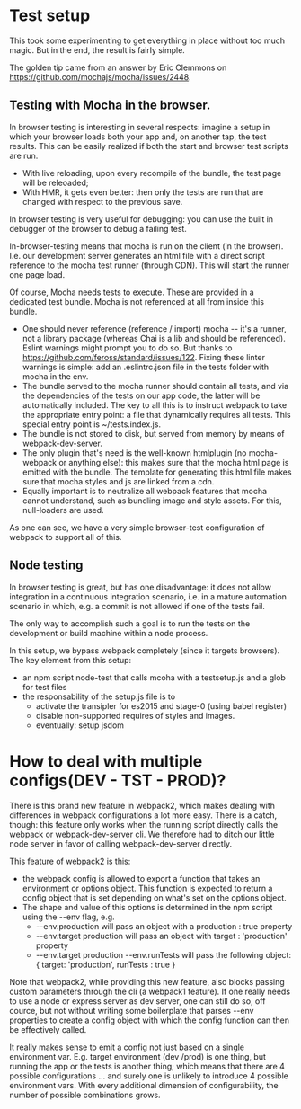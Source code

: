 # Test setup

This took some experimenting to get everything in place without too much magic. But in the end, the result is fairly simple.

The golden tip came from an answer by Eric Clemmons on https://github.com/mochajs/mocha/issues/2448.

## Testing with Mocha in the browser.

In browser testing is interesting in several respects: imagine a setup in which your browser loads both your app and, on another tap, the test results. This can be
easily realized if both the start and browser test scripts are run.

- With live reloading, upon every recompile of the bundle, the test page will be releoaded;
- With HMR, it gets even better: then only the tests are run that are changed with respect to the previous save.

In browser testing is very useful for debugging: you can use the built in debugger of the browser to debug a failing test.

In-browser-testing means that mocha is run on the client (in the browser). I.e. our development server generates an html file with a direct script reference to the
mocha test runner (through CDN). This will start the runner one page load.

Of course, Mocha needs tests to execute. These are provided in a dedicated test bundle. Mocha is not referenced at all from inside this bundle.

- One should never reference (reference / import) mocha -- it's a runner, not a library package (whereas Chai is a lib and should be referenced). Eslint warnings might prompt you to do so. 
But thanks to https://github.com/feross/standard/issues/122. Fixing these linter warnings is simple: add an .eslintrc.json file in the tests folder with mocha 
in the env.
- The bundle served to the mocha runner should contain all tests, and via the dependencies of the tests on our app code, the latter will be automatically included. The key
to all this is to instruct webpack to take the appropriate entry point: a file that dynamically requires all tests. This special entry point is ~/tests.index.js.
- The bundle is not stored to disk, but served from memory by means of webpack-dev-server.
- The only plugin that's need is the well-known htmlplugin (no mocha-webpack or anything else): this makes sure that the mocha html page is emitted with the bundle. The
template for generating this html file makes sure that mocha styles and js are linked from a cdn.
- Equally important is to neutralize all webpack features that mocha cannot understand, such as bundling image and style assets. For this, null-loaders are used.

As one can see, we have a very simple browser-test configuration of webpack to support all of this.

## Node testing

In browser testing is great, but has one disadvantage: it does not allow integration in a continuous integration scenario, i.e. in a mature automation scenario in which, e.g.
a commit is not allowed if one of the tests fail.

The only way to accomplish such a goal is to run the tests on the development or build machine within a node process.

In this setup, we bypass webpack completely (since it targets browsers). The key element from this setup:
- an npm script node-test that calls mcoha with a testsetup.js and a glob for test files
- the responsability of the setup.js file is to
    - activate the transipler for es2015 and stage-0 (using babel register)
    - disable non-supported requires of styles and images.
    - eventually: setup jsdom


# How to deal with multiple configs(DEV - TST - PROD)?

There is this brand new feature in webpack2, which makes dealing with differences in webpack configurations a lot more easy. There is a catch, though: this feature only
works when the running script directly calls the webpack or webpack-dev-server cli. We therefore had to ditch our little node server in favor of calling webpack-dev-server
directly.

This feature of webpack2 is this:
- the webpack config is allowed to export a function that takes an environment or options object. This function is expected to return a config object 
that is set depending on what's set on the options object.
- The shape and value of this options is determined in the npm script using the --env flag, e.g.
    * --env.production will pass an object with a production : true property
    * --env.target production will pass an object with target : 'production' property
    * --env.target production --env.runTests will pass the following object: 
        {
            target: 'production',
            runTests : true
        }


Note that webpack2, while providing this new feature, also blocks passing custom parameters through the cli (a webpack1 feature). If one really needs to use a node or
express server as dev server, one can still do so, off cource, but not without writing some boilerplate that parses --env properties to create a config object with which
the config function can then be effectively called.

It really makes sense to emit a config not just based on a single environment var. E.g. target environment (dev /prod) is one thing, but running the app or the tests is
another thing; which means that there are 4 possible configurations ... and surely one is unlikely to introduce 4 possible environment vars. With every additional dimension
of configurability, the number of possible combinations grows.